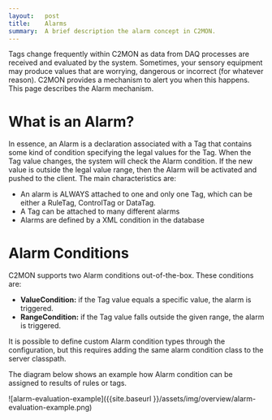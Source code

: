 ```yaml
---
layout:   post
title:    Alarms
summary:  A brief description the alarm concept in C2MON.
---
```


Tags change frequently within C2MON as data from DAQ processes are received and evaluated by the system.
Sometimes, your sensory equipment may produce values that are worrying, dangerous or incorrect (for whatever reason). C2MON provides a mechanism to alert you when this happens. This page describes the Alarm mechanism.


# What is an Alarm?

In essence, an Alarm is a declaration associated with a Tag that contains some kind of condition specifying the legal values for the Tag. When the Tag value changes, the system will check the Alarm condition. If the new value is outside the legal value range, then the Alarm will be activated and pushed to the client. The main characteristics are:

* An alarm is ALWAYS attached to one and only one Tag, which can be either a RuleTag, ControlTag or DataTag.
* A Tag can be attached to many different alarms
* Alarms are defined by a XML condition in the database


# Alarm Conditions

C2MON supports two Alarm conditions out-of-the-box. These conditions are:

* **ValueCondition:** if the Tag value equals a specific value, the alarm is triggered.
* **RangeCondition:** if the Tag value falls outside the given range, the alarm is triggered.

It is possible to define custom Alarm condition types through the configuration, but this requires adding the same alarm condition class to the server classpath.

The diagram below shows an example how Alarm condition can be assigned to results of rules or tags.

![alarm-evaluation-example]({{site.baseurl }}/assets/img/overview/alarm-evaluation-example.png)
